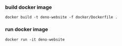 ### build docker image
```docker build -t deno-website -f docker/Dockerfile .```

### run docker image
```docker run -it deno-website```